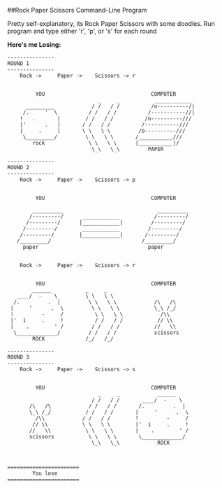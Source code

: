 ##Rock Paper Scissors Command-Line Program

Pretty self-explanatory, its Rock Paper Scissors with some doodles.
Run program and type either 'r', 'p', or 's' for each round

**Here's me Losing:**

    ---------------
    ROUND 1
    ---------------
    	Rock -> 	Paper -> 	Scissors -> r


             YOU                                  COMPUTER
                                 _     _           ____________  
          _________            / /   / /          /o----------/|
         /.     '  \          / /   / /          /-----------//|
        !   .       |        / /   / /          /o----------///  
        |'      .   |       / /   / /          /-----------///
        |     .     |       \ \   \ \         /o----------///
         \_________/         \ \   \ \       /___________///
            rock              \ \   \ \      |___________|/
                               \_\   \_\         PAPER

    ---------------
    ROUND 2
    ---------------
    	Rock -> 	Paper -> 	Scissors -> p


             YOU                                  COMPUTER

            __________                              __________
           /---------/      ____________           /---------/
          /---------/      |____________|         /---------/
         /---------/        ____________         /---------/
        /---------/        |____________|       /---------/
       /_________/                             /_________/
         paper                                   paper


    	Rock -> 	Paper -> 	Scissors -> r


             YOU                                  COMPUTER
            ______           _     _
       ____/  -    \         \ \   \ \
      /.         .  |         \ \   \ \            /\   /\
     |     '      .  \         \ \   \ \           \_\ /_/
     !         -     /          \ \   \ \            /\\
     |'  i     .     !          / /   / /           // \\
     |    .        ' /         / /   / /           //   \\
      \_____________/         / /   / /            scissors
            ROCK             /_/   /_/

    ---------------
    ROUND 3
    ---------------
    	Rock -> 	Paper -> 	Scissors -> s


             YOU                                  COMPUTER
                                 _     _            ______
                               / /   / /       ____/  -    \
           /\   /\            / /   / /       /.         .  |
           \_\ /_/           / /   / /       |     '      .  \
             /\\            / /   / /        !         -     /
            // \\           \ \   \ \        |'  i     .     !
           //   \\           \ \   \ \       |    .        ' /
           scissors           \ \   \ \       \_____________/
                               \_\   \_\            ROCK



    =======================
    		You lose
    =======================
